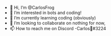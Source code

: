 - 👋 Hi, I’m @CarlosFrog
- 👀 I’m interested in bots and coding!
- 🌱 I’m currently learning coding (obviously)
- 💞️ I’m looking to collaborate on nothing for now,
- 📫 How to reach me on Discord -Carlos👑#3224

<!---
CarlosFrog/CarlosFrog is a ✨ special ✨ repository because its `README.md` (this file) appears on your GitHub profile.
You can click the Preview link to take a look at your changes.
--->
